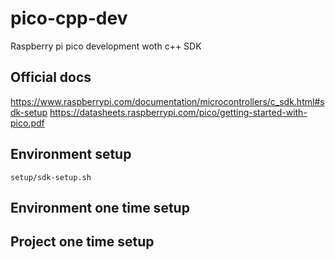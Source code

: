 # pico-cpp-dev

Raspberry pi pico development woth c++ SDK

## Official docs

<https://www.raspberrypi.com/documentation/microcontrollers/c_sdk.html#sdk-setup>
<https://datasheets.raspberrypi.com/pico/getting-started-with-pico.pdf>

## Environment setup

```setup/sdk-setup.sh```

## Environment one time setup

## Project one time setup
